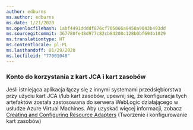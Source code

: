 ```yaml
---
author: edburns
ms.author: edburns
ms.date: 1/21/2020
ms.openlocfilehash: 1abf4491ddddf876cf705066a8450a9043b493dd
ms.sourcegitcommit: 367780fe48d977c82cb84208c128b0bf694b1029
ms.translationtype: HT
ms.contentlocale: pl-PL
ms.lasthandoff: 01/29/2020
ms.locfileid: "77001048"
---
```

### <a name="account-for-the-use-of-jca-adapters-and-resource-adapters"></a>Konto do korzystania z kart JCA i kart zasobów

Jeśli istniejąca aplikacja łączy się z innymi systemami przedsiębiorstwa przy użyciu kart JCA i/lub kart zasobów, upewnij się, że konfiguracja tych artefaktów została zastosowana do serwera WebLogic działającego w usłudze Azure Virtual Machines. Aby uzyskać więcej informacji, zobacz [Creating and Configuring Resource Adapters](https://docs.oracle.com/middleware/12213/wls/ADAPT/creating.htm) (Tworzenie i konfigurowanie kart zasobów)
